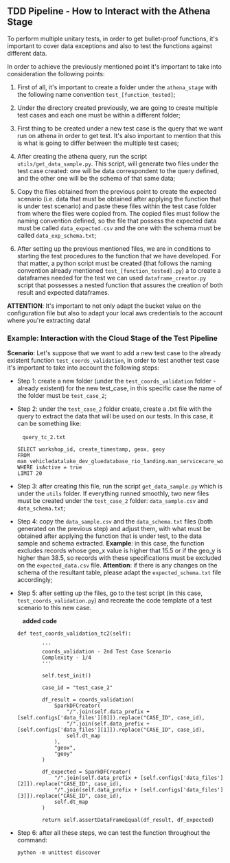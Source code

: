 ## **TDD Pipeline - How to Interact with the Athena Stage**

To perform multiple unitary tests, in order to get bullet-proof functions, it's important to cover data exceptions and also to test the functions against different data.

In order to achieve the previously mentioned point it's important to take into consideration the following points:

1. First of all, it's important to create a folder under the `athena_stage` with the following name convention `test_[function_tested]`;

2. Under the directory created previously, we are going to create multiple test cases and each one must be within a different folder;

3. First thing to be created under a new test case is the query that we want run on athena in order to get test. It's also important to mention that this is what is going to differ between the multiple test cases;

4. After creating the athena query, run the script `utils/get_data_sample.py`. This script, will generate two files under the test case created: one will be data correspondent to the query defined, and the other one will be the schema of that same data;

5. Copy the files obtained from the previous point to create the expected scenario (i.e. data that must be obtained after applying the function that is under test scenario) and paste these files within the test case folder from where the files were copied from. The copied files must follow the naming convention defined, so the file that possess the expected data must be called `data_expected.csv` and the one with the schema must be called `data_exp_schema.txt`;

6. After setting up the previous mentioned files, we are in conditions to starting the test procedures to the function that we have developed. For that matter, a python script must be created (that follows the naming convention already mentioned `test_[function_tested].py`) a to create a dataframes needed for the test we can used `dataframe_creator.py` script that possesses a nested function that assures the creation of both result and expected dataframes.

**ATTENTION**: It's important to not only adapt the bucket value on the configuration file but also to adapt your local aws credentials to the account where you're extracting data!

### **Example: Interaction with the Cloud Stage of the Test Pipeline**

__Scenario__: Let's suppose that we want to add a new test case to the already existent function `test_coords_validation`, in order to test another test case it's important to take into account the following steps:

- Step 1: create a new folder (under the `test_coords_validation` folder - already existent) for the new test_case, in this specific case the name of the folder must be `test_case_2`;

- Step 2: under the `test_case_2` folder create, create a .txt file with the query to extract the data that will be used on our tests. In this case, it can be something like:

&nbsp;&nbsp;&nbsp;&nbsp;&nbsp;&nbsp;&nbsp;&nbsp;&nbsp;`query_tc_2.txt`
<ul>

````
SELECT workshop_id, create_timestamp, geox, geoy 
FROM man_vehicledatalake_dev_gluedatabase_rio_landing.man_servicecare_workshops_country
WHERE isActive = true 
LIMIT 20
````
</ul>

- Step 3: after creating this file, run the script `get_data_sample.py` which is under the `utils` folder. If everything runned smoothly, two new files must be created under the `test_case_2` folder: `data_sample.csv` and `data_schema.txt`;

- Step 4: copy the `data_sample.csv` and the `data_schema.txt` files (both generated on the previous step) and adjust them, with what must be obtained after applying the function that is under test, to the data sample and schema extracted. __Example__: in this case, the function excludes records whose geo_x value is higher that 15.5 or if the geo_y is higher than 38.5, so records with these specifications must be excluded on the `expected_data.csv` file. **Attention**: if there is any changes on the schema of the resultant table, please adapt the `expected_schema.txt` file accordingly;

- Step 5: after setting up the files, go to the test script (in this case, `test_coords_validation.py`) and recreate the code template of a test scenario to this new case.

&nbsp;&nbsp;&nbsp;&nbsp;&nbsp;&nbsp;&nbsp;&nbsp;&nbsp;**added code**

<ul>

````
def test_coords_validation_tc2(self):

        '''
        coords_validation - 2nd Test Case Scenario
        Complexity - 1/4
        '''

        self.test_init()

        case_id = "test_case_2"

        df_result = coords_validation( 
            SparkDFCreator(
                "/".join(self.data_prefix + [self.configs['data_files'][0]]).replace("CASE_ID", case_id),
                "/".join(self.data_prefix + [self.configs['data_files'][1]]).replace("CASE_ID", case_id),
                self.dt_map
            ),
            "geox",
            "geoy"
        )

        df_expected = SparkDFCreator(
            "/".join(self.data_prefix + [self.configs['data_files'][2]]).replace("CASE_ID", case_id),
            "/".join(self.data_prefix + [self.configs['data_files'][3]]).replace("CASE_ID", case_id),
            self.dt_map
        )

        return self.assertDataFrameEqual(df_result, df_expected)
````
</ul>

- Step 6: after all these steps, we can test the function throughout the command:

<ul>

````
python -m unittest discover
````
</ul>